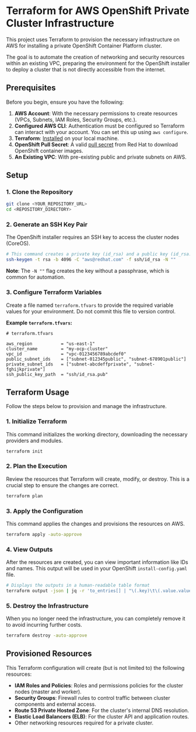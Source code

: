 # Terraform for AWS OpenShift Private Cluster Infrastructure

This project uses Terraform to provision the necessary infrastructure on AWS for installing a private OpenShift Container Platform cluster.

The goal is to automate the creation of networking and security resources within an existing VPC, preparing the environment for the OpenShift installer to deploy a cluster that is not directly accessible from the internet.

## Prerequisites

Before you begin, ensure you have the following:

1.  **AWS Account**: With the necessary permissions to create resources (VPCs, Subnets, IAM Roles, Security Groups, etc.).
2.  **Configured AWS CLI**: Authentication must be configured so Terraform can interact with your account. You can set this up using `aws configure`.
3.  **Terraform**: [Installed](https://developer.hashicorp.com/terraform/install) on your local machine.
4.  **OpenShift Pull Secret**: A valid [pull secret](https://console.redhat.com/openshift/install/pull-secret) from Red Hat to download OpenShift container images.
5.  **An Existing VPC**: With pre-existing public and private subnets on AWS.

## Setup

### 1. Clone the Repository

```bash
git clone <YOUR_REPOSITORY_URL>
cd <REPOSITORY_DIRECTORY>
```

### 2. Generate an SSH Key Pair

The OpenShift installer requires an SSH key to access the cluster nodes (CoreOS).

```bash
# This command creates a private key (id_rsa) and a public key (id_rsa.pub) in the 'ssh/' directory
ssh-keygen -t rsa -b 4096 -C "aws@redhat.com" -f ssh/id_rsa -N ""
```
**Note**: The `-N ""` flag creates the key without a passphrase, which is common for automation.

### 3. Configure Terraform Variables

Create a file named `terraform.tfvars` to provide the required variable values for your environment. Do not commit this file to version control.

**Example `terraform.tfvars`:**

```hcl
# terraform.tfvars

aws_region           = "us-east-1"
cluster_name         = "my-ocp-cluster"
vpc_id               = "vpc-0123456789abcdef0"
public_subnet_ids    = ["subnet-012345public", "subnet-678901public"]
private_subnet_ids   = ["subnet-abcdeffprivate", "subnet-fghijkprivate"]
ssh_public_key_path  = "ssh/id_rsa.pub"
```

## Terraform Usage

Follow the steps below to provision and manage the infrastructure.

### 1. Initialize Terraform

This command initializes the working directory, downloading the necessary providers and modules.

```bash
terraform init
```

### 2. Plan the Execution

Review the resources that Terraform will create, modify, or destroy. This is a crucial step to ensure the changes are correct.

```bash
terraform plan
```

### 3. Apply the Configuration

This command applies the changes and provisions the resources on AWS.

```bash
terraform apply -auto-approve
```

### 4. View Outputs

After the resources are created, you can view important information like IDs and names. This output will be used in your OpenShift `install-config.yaml` file.

```bash
# Displays the outputs in a human-readable table format
terraform output -json | jq -r 'to_entries[] | "\(.key)\t\(.value.value)"' | column -t
```

### 5. Destroy the Infrastructure

When you no longer need the infrastructure, you can completely remove it to avoid incurring further costs.

```bash
terraform destroy -auto-approve
```

## Provisioned Resources

This Terraform configuration will create (but is not limited to) the following resources:
* **IAM Roles and Policies**: Roles and permissions policies for the cluster nodes (master and worker).
* **Security Groups**: Firewall rules to control traffic between cluster components and external access.
* **Route 53 Private Hosted Zone**: For the cluster's internal DNS resolution.
* **Elastic Load Balancers (ELB)**: For the cluster API and application routes.
* Other networking resources required for a private cluster.